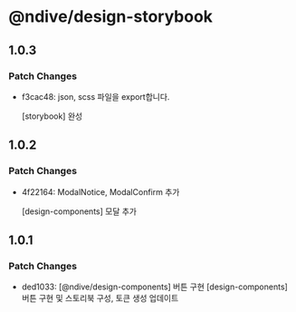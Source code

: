 # @ndive/design-storybook

## 1.0.3

### Patch Changes

- f3cac48: json, scss 파일을 export합니다.

    [storybook] 완성

## 1.0.2

### Patch Changes

- 4f22164: ModalNotice, ModalConfirm 추가

    [design-components] 모달 추가

## 1.0.1

### Patch Changes

- ded1033: [@ndive/design-components] 버튼 구현
    [design-components] 버튼 구현 및 스토리북 구성, 토큰 생성 업데이트

